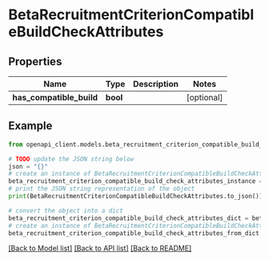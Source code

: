 # BetaRecruitmentCriterionCompatibleBuildCheckAttributes


## Properties

Name | Type | Description | Notes
------------ | ------------- | ------------- | -------------
**has_compatible_build** | **bool** |  | [optional] 

## Example

```python
from openapi_client.models.beta_recruitment_criterion_compatible_build_check_attributes import BetaRecruitmentCriterionCompatibleBuildCheckAttributes

# TODO update the JSON string below
json = "{}"
# create an instance of BetaRecruitmentCriterionCompatibleBuildCheckAttributes from a JSON string
beta_recruitment_criterion_compatible_build_check_attributes_instance = BetaRecruitmentCriterionCompatibleBuildCheckAttributes.from_json(json)
# print the JSON string representation of the object
print(BetaRecruitmentCriterionCompatibleBuildCheckAttributes.to_json())

# convert the object into a dict
beta_recruitment_criterion_compatible_build_check_attributes_dict = beta_recruitment_criterion_compatible_build_check_attributes_instance.to_dict()
# create an instance of BetaRecruitmentCriterionCompatibleBuildCheckAttributes from a dict
beta_recruitment_criterion_compatible_build_check_attributes_from_dict = BetaRecruitmentCriterionCompatibleBuildCheckAttributes.from_dict(beta_recruitment_criterion_compatible_build_check_attributes_dict)
```
[[Back to Model list]](../README.md#documentation-for-models) [[Back to API list]](../README.md#documentation-for-api-endpoints) [[Back to README]](../README.md)


